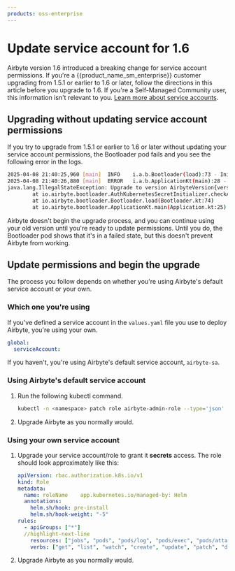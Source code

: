 ```yaml
---
products: oss-enterprise
---
```


# Update service account for 1.6

Airbyte version 1.6 introduced a breaking change for service account permissions. If you're a {{product_name_sm_enterprise}} customer upgrading from 1.5.1 or earlier to 1.6 or later, follow the directions in this article before you upgrade to 1.6. If you're a Self-Managed Community user, this information isn't relevant to you. [Learn more about service accounts](https://kubernetes.io/docs/concepts/security/service-accounts/).

## Upgrading without updating service account permissions

If you try to upgrade from 1.5.1 or earlier to 1.6 or later without updating your service account permissions, the Bootloader pod fails and you see the following error in the logs.

```bash
2025-04-08 21:40:25,960 [main]  INFO    i.a.b.Bootloader(load):73 - Initializing auth secrets...
2025-04-08 21:40:26,880 [main]  ERROR   i.a.b.ApplicationKt(main):28 - Unable to bootstrap Airbyte environment.
java.lang.IllegalStateException: Upgrade to version AirbyteVersion{version='1.6.0-alpha-35dc75a5941', major='1', minor='6', patch='0'} failed. As of version 1.6 of the Airbyte Platform, we require your Service Account permissions to include access to the "secrets" resource. To learn more, please visit our documentation page at https://docs.airbyte.com/enterprise-setup/upgrade-service-account.
        at io.airbyte.bootloader.AuthKubernetesSecretInitializer.checkAccessToSecrets(AuthKubernetesSecretInitializer.kt:57)
        at io.airbyte.bootloader.Bootloader.load(Bootloader.kt:74)
        at io.airbyte.bootloader.ApplicationKt.main(Application.kt:25)
```

Airbyte doesn't begin the upgrade process, and you can continue using your old version until you're ready to update permissions. Until you do, the Bootloader pod shows that it's in a failed state, but this doesn't prevent Airbyte from working.

## Update permissions and begin the upgrade

The process you follow depends on whether you're using Airbyte's default service account or your own.

### Which one you're using

If you've defined a service account in the `values.yaml` file you use to deploy Airbyte, you're using your own.

```yaml title="values.yaml"
global:
  serviceAccount:
```

If you haven't, you're using Airbyte's default service account, `airbyte-sa`.

### Using Airbyte's default service account

1. Run the following kubectl command.

    ```bash
    kubectl -n <namespace> patch role airbyte-admin-role --type='json' -p='[{"op": "replace", "path": "/rules/0/resources", "value": ["jobs", "pods", "pods/log", "pods/exec", "pods/attach", "secrets"]}]'
    ```

2. Upgrade Airbyte as you normally would.

### Using your own service account

1. Upgrade your service account/role to grant it **secrets** access. The role should look approximately like this:

    ```yaml
    apiVersion: rbac.authorization.k8s.io/v1
    kind: Role
    metadata:
      name: roleName    app.kubernetes.io/managed-by: Helm
      annotations:
        helm.sh/hook: pre-install
        helm.sh/hook-weight: "-5"
    rules:
      - apiGroups: ["*"]
      //highlight-next-line
        resources: ["jobs", "pods", "pods/log", "pods/exec", "pods/attach", "secrets"]
        verbs: ["get", "list", "watch", "create", "update", "patch", "delete"]
    ```

2. Upgrade Airbyte as you normally would.
